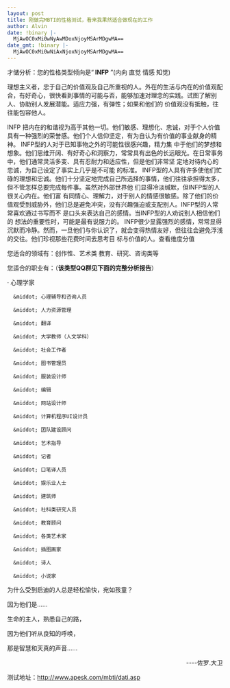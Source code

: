 ```yaml
---
layout: post
title: 刚做完MBTI的性格测试，看来我果然适合做现在的工作
author: Alvin
date: !binary |-
  MjAwOC0xMi0wNyAwMDoxNjoyMSArMDgwMA==
date_gmt: !binary |-
  MjAwOC0xMi0wNiAxNjoxNjoyMSArMDgwMA==
---
```

<p class="STYLE11">
才储分析：您的性格类型倾向是“<strong> INFP</strong> ”(内向 直觉 情感 知觉)

<p class="STYLE12">
      理想主义者，忠于自己的价值观及自己所重视的人。外在的生活与内在的价值观配合，有好奇心，很快看到事情的可能与否，能够加速对理念的实践。试图了解别人、协助别人发展潜能。适应力强，有弹性；如果和他们的 价值观没有抵触，往往能包容他人。 
<p class="STYLE12">INFP
把内在的和谐视为高于其他一切。他们敏感、理想化、忠诚，对于个人价值具有一种强烈的荣誉感。他们个人信仰坚定，有为自认为有价值的事业献身的精神。
INFP型的人对于已知事物之外的可能性很感兴趣，精力集
中于他们的梦想和想象。他们思维开阔、有好奇心和洞察力，常常具有出色的长远眼光。在日常事务中，他们通常灵活多变、具有忍耐力和适应性，但是他们非常坚
定地对待内心的忠诚，为自己设定了事实上几乎是不可能 的标准。
INFP型的人具有许多使他们忙碌的理想和忠诚。他们十分坚定地完成自己所选择的事情，他们往往承担得太多，但不管怎样总要完成每件事。虽然对外部世界他
们显得冷淡缄默，但INFP型的人很关心内在。他们富
有同情心、理解力，对于别人的情感很敏感。除了他们的价值观受到威胁外，他们总是避免冲突，没有兴趣强迫或支配别人。INFP型的人常常喜欢通过书写而不
是口头来表达自己的感情。当INFP型的人劝说别人相信他们的 想法的重要性时，可能是最有说服力的。
INFP很少显露强烈的感情，常常显得沉默而冷静。然而，一旦他们与你认识了，就会变得热情友好，但往往会避免浮浅的交往。他们珍视那些花费时间去思考目
标与价值的人。查看维度分值
<p class="STYLE11">您适合的领域有：创作性、艺术类 教育、研究、咨询类等
<p class="STYLE11">您适合的职业有：<span class="STYLE12">（<span class="STYLE30"><strong>该类型QQ群见下面的完整分析报告</strong></span>）</span>
<p class="STYLE11">&middot; 心理学家

      &middot; 心理辅导和咨询人员

      &middot; 人力资源管理

      &middot; 翻译

      &middot; 大学教师（人文学科）

      &middot; 社会工作者

      &middot; 图书管理员

      &middot; 服装设计师

      &middot; 编辑

      &middot; 网站设计师 

      &middot; 计算机程序UI设计员 

      &middot; 团队建设顾问

      &middot; 艺术指导

      &middot; 记者

      &middot; 口笔译人员

      &middot; 娱乐业人士

      &middot; 建筑师

      &middot; 社科类研究人员

      &middot; 教育顾问

      &middot; 各类艺术家

      &middot; 插图画家

      &middot; 诗人

      &middot; 小说家 
<p class="STYLE11">为什么受到启迪的人总是轻松愉快，宛如孩童？
<p class="STYLE11"> 因为他们是......
<p class="STYLE11"> 生命的主人，熟悉自己的路，
<p class="STYLE11"> 因为他们听从良知的呼唤，
<p class="STYLE11"> 那是智慧和天真的声音......
<p align="right"><span class="STYLE11">----佐罗.大卫</span>

    
<p class="STYLE12">

      

     
  <span class="STYLE30">测试地址：<a href="http://www.apesk.com/mbti/dati.asp" target="_blank">http://www.apesk.com/mbti/dati.asp</a> </span>

